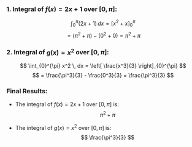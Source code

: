 ### 1. Integral of $f(x) = 2x + 1$ over $[0, \pi]$:
$$
\int_{0}^{\pi} (2x + 1) \, dx = \left[ x^2 + x \right]_{0}^{\pi}
$$
$$
= (\pi^2 + \pi) - (0^2 + 0) = \pi^2 + \pi
$$

### 2. Integral of $g(x) = x^2$ over $[0, \pi]$:
$$
\int_{0}^{\pi} x^2 \, dx = \left[ \frac{x^3}{3} \right]_{0}^{\pi}
$$
$$
= \frac{\pi^3}{3} - \frac{0^3}{3} = \frac{\pi^3}{3}
$$

### Final Results:
- The integral of $f(x) = 2x + 1$ over $[0, \pi]$ is:
$$
\pi^2 + \pi
$$

- The integral of $g(x) = x^2$ over $[0, \pi]$ is:
$$
\frac{\pi^3}{3}
$$


